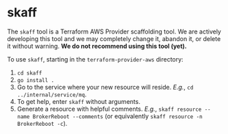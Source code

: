 # skaff

The `skaff` tool is a Terraform AWS Provider scaffolding tool. We are actively developing this tool and we may completely change it, abandon it, or delete it without warning. **We do not recommend using this tool (yet).**

To use `skaff`, starting in the `terraform-provider-aws` directory:

1. `cd skaff`
2. `go install .`
3. Go to the service where your new resource will reside. _E.g._, `cd ../internal/service/mq`.
4. To get help, enter `skaff` without arguments.
5. Generate a resource with helpful comments. _E.g._, `skaff resource --name BrokerReboot --comments` (or equivalently `skaff resource -n BrokerReboot -c`).